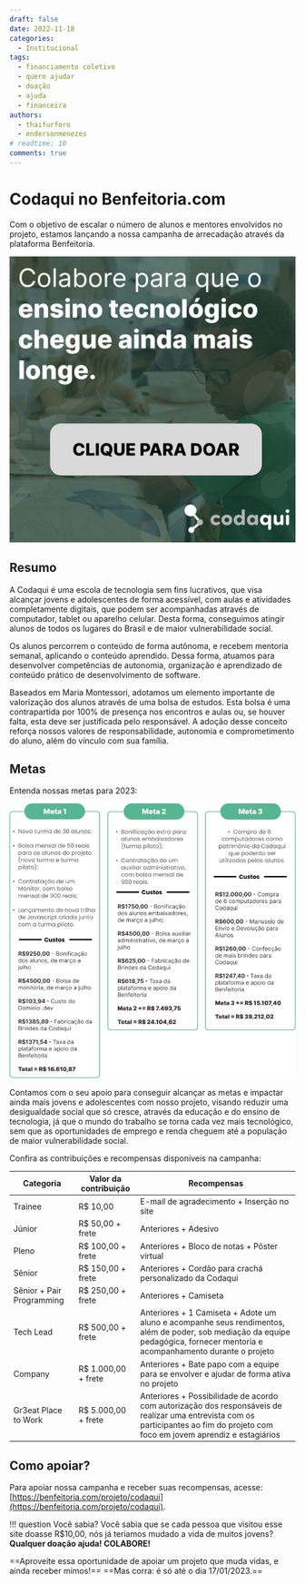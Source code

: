 ```yaml
---
draft: false 
date: 2022-11-18
categories:
  - Institucional
tags:
  - financiamento coletivo
  - quero ajudar
  - doação
  - ajuda
  - financeira
authors:
  - thaifurforo
  - endersonmenezes
# readtime: 10
comments: true
---
```


# Codaqui no Benfeitoria.com

Com o objetivo de escalar o número de alunos e mentores envolvidos no projeto, estamos lançando a nossa campanha de arrecadação através da plataforma Benfeitoria.

<!-- more -->

[![Clique para doar](img/2022_11_18_benfeitoria/doar.png)](https://benfeitoria.com/pagamento/codaqui/contribuicao/valor?ctx=FixedContributeButton)

## Resumo

A Codaqui é uma escola de tecnologia sem fins lucrativos, que visa alcançar jovens e adolescentes de forma acessível, com aulas e atividades completamente digitais, que podem ser acompanhadas através de computador, tablet ou aparelho celular. Desta forma, conseguimos atingir alunos de todos os lugares do Brasil e de maior vulnerabilidade social.

Os alunos percorrem o conteúdo de forma autônoma, e recebem mentoria semanal, aplicando o conteúdo aprendido. Dessa forma, atuamos para desenvolver competências de autonomia, organização e aprendizado de conteúdo prático de desenvolvimento de software.

Baseados em Maria Montessori, adotamos um elemento importante de valorização dos alunos através de uma bolsa de estudos. Esta bolsa é uma contrapartida por 100% de presença nos encontros e aulas ou, se houver falta, esta deve ser justificada pelo responsável. A adoção desse conceito reforça nossos valores de responsabilidade, autonomia e comprometimento do aluno, além do vínculo com sua família.

## Metas

Entenda nossas metas para 2023:

![Metas - Benfeitoria](img/2022_11_18_benfeitoria/metas.png)

Contamos com o seu apoio para conseguir alcançar as metas e impactar ainda mais jovens e adolescentes com nosso projeto, visando reduzir uma desigualdade social que só cresce, através da educação e do ensino de tecnologia, já que o mundo do trabalho se torna cada vez mais tecnológico, sem que as oportunidades de emprego e renda cheguem até a população de maior vulnerabilidade social.

Confira as contribuições e recompensas disponíveis na campanha:


| Categoria                 | Valor da contribuição | Recompensas                                                                                                                                                                      |
|---------------------------|-----------------------|----------------------------------------------------------------------------------------------------------------------------------------------------------------------------------|
| Trainee                   | R$ 10,00              | E-mail de agradecimento + Inserção no site                                                                                                                                                          |
| Júnior                    | R$ 50,00 + frete             | Anteriores + Adesivo                                                                                                                                               |
| Pleno                     | R$ 100,00 + frete             | Anteriores + Bloco de notas + Pôster virtual                                                                                                                                                      |
| Sênior                    | R$ 150,00 + frete     | Anteriores + Cordão para crachá personalizado da Codaqui                                                                                                                                                             |
| Sênior + Pair Programming | R$ 250,00 + frete     | Anteriores + Camiseta                                                                                                                                                            |
| Tech Lead                 | R$ 500,00 + frete     | Anteriores + 1 Camiseta + Adote um aluno e acompanhe seus rendimentos, além de poder, sob mediação da equipe pedagógica, fornecer mentoria e acompanhamento durante o projeto    |
| Company                   | R$ 1.000,00 + frete   | Anteriores + Bate papo com a equipe para se envolver e ajudar de forma ativa no projeto                                                                                          |
| Gr3eat Place to Work      | R$ 5.000,00 + frete   | Anteriores + Possibilidade de acordo com autorização dos responsáveis de realizar uma entrevista com os participantes ao fim do projeto com foco em jovem aprendiz e estagiários |

## Como apoiar?

Para apoiar nossa campanha e receber suas recompensas, acesse: [https://benfeitoria.com/projeto/codaqui](https://benfeitoria.com/projeto/codaqui).

!!! question Você sabia?
    Você sabia que se cada pessoa que visitou esse site doasse R$10,00, nós já teriamos mudado a vida de muitos jovens?
    **Qualquer doação ajuda! COLABORE!**

==Aproveite essa oportunidade de apoiar um projeto que muda vidas, e ainda receber mimos!==
==Mas corra: é só até o dia 17/01/2023.==
